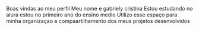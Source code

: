 Boas vindas ao meu perfil
Meu nome e gabriely cristina
Estou estudando no alura 
estou no primeiro ano do ensino medio 
Utilizo esse espaço para minha organizaçao e compaartilhamento dos meus projetos desenvolvidos
